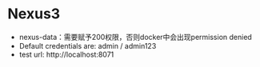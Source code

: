 # Nexus3

- nexus-data：需要赋予200权限，否则docker中会出现permission denied
- Default credentials are: admin / admin123
- test url: http://localhost:8071
 